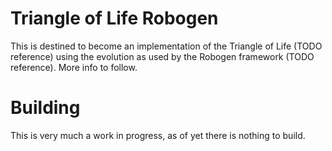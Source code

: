 # Triangle of Life Robogen
This is destined to become an implementation of the Triangle of Life (TODO reference) using the evolution as used by the Robogen framework (TODO reference). More info to follow.

# Building
This is very much a work in progress, as of yet there is nothing to build.
